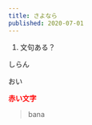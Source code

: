```yaml
---
title: さよなら
published: 2020-07-01
---
```

1. 文句ある？

しらん



おい

<font color="Red">**赤い文字**</font>

> bana
